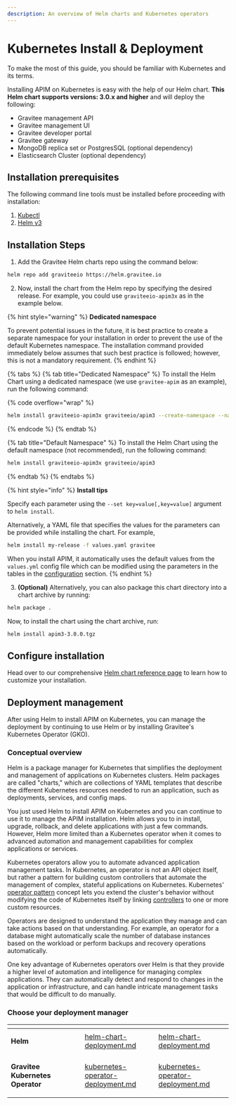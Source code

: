 ```yaml
---
description: An overview of Helm charts and Kubernetes operators
---
```


# Kubernetes Install & Deployment

To make the most of this guide, you should be familiar with Kubernetes and its terms.

Installing APIM on Kubernetes is easy with the help of our Helm chart. **This Helm chart supports versions: 3.0.x and higher** and will deploy the following:

* Gravitee management API
* Gravitee management UI
* Gravitee developer portal
* Gravitee gateway
* MongoDB replica set or PostgresSQL (optional dependency)
* Elasticsearch Cluster (optional dependency)

## Installation prerequisites

The following command line tools must be installed before proceeding with installation:

1. [Kubectl](https://kubernetes.io/docs/tasks/tools/#kubectl)
2. [Helm v3](https://helm.sh/docs/intro/install/)

## Installation Steps

1. Add the Gravitee Helm charts repo using the command below:

```sh
helm repo add graviteeio https://helm.gravitee.io
```

2. Now, install the chart from the Helm repo by specifying the desired release. For example, you could use `graviteeio-apim3x` as in the example below.

{% hint style="warning" %}
**Dedicated namespace**

To prevent potential issues in the future, it is best practice to create a separate namespace for your installation in order to prevent the use of the default Kubernetes namespace. The installation command provided immediately below assumes that such best practice is followed; however, this is not a mandatory requirement.
{% endhint %}

{% tabs %}
{% tab title="Dedicated Namespace" %}
To install the Helm Chart using a dedicated namespace (we use `gravitee-apim` as an example), run the following command:

{% code overflow="wrap" %}
```sh
helm install graviteeio-apim3x graviteeio/apim3 --create-namespace --namespace gravitee-apim
```
{% endcode %}
{% endtab %}

{% tab title="Default Namespace" %}
To install the Helm Chart using the default namespace (not recommended), run the following command:

```sh
helm install graviteeio-apim3x graviteeio/apim3
```
{% endtab %}
{% endtabs %}

{% hint style="info" %}
**Install tips**

Specify each parameter using the `--set key=value[,key=value]` argument to `helm install`.

Alternatively, a YAML file that specifies the values for the parameters can be provided while installing the chart. For example,

```sh
helm install my-release -f values.yaml gravitee
```

When you install APIM, it automatically uses the default values from the `values.yml` config file which can be modified using the parameters in the tables in the [configuration](./#configuration) section.
{% endhint %}

3. **(Optional)** Alternatively, you can also package this chart directory into a chart archive by running:

```sh
helm package .
```

Now, to install the chart using the chart archive, run:

```sh
helm install apim3-3.0.0.tgz
```

## Configure installation

Head over to our comprehensive [Helm chart reference page](helm-chart-deployment.md) to learn how to customize your installation.

## Deployment management

After using Helm to install APIM on Kubernetes, you can manage the deployment by continuing to use Helm or by installing Gravitee's Kubernetes Operator (GKO).

### Conceptual overview

Helm is a package manager for Kubernetes that simplifies the deployment and management of applications on Kubernetes clusters. Helm packages are called "charts," which are collections of YAML templates that describe the different Kubernetes resources needed to run an application, such as deployments, services, and config maps.&#x20;

You just used Helm to install APIM on Kubernetes and you can continue to use it to manage the APIM installation. Helm allows you to in install, upgrade, rollback, and delete applications with just a few commands. However, Helm more limited than a Kubernetes operator when it comes to advanced automation and management capabilities for complex applications or services.

Kubernetes operators allow you to automate advanced application management tasks. In Kubernetes, an operator is not an API object itself, but rather a pattern for building custom controllers that automate the management of complex, stateful applications on Kubernetes. Kubernetes' [operator pattern](https://kubernetes.io/docs/concepts/extend-kubernetes/operator/) concept lets you extend the cluster's behavior without modifying the code of Kubernetes itself by linking [controllers](https://kubernetes.io/docs/concepts/architecture/controller/) to one or more custom resources.&#x20;

Operators are designed to understand the application they manage and can take actions based on that understanding. For example, an operator for a database might automatically scale the number of database instances based on the workload or perform backups and recovery operations automatically.

One key advantage of Kubernetes operators over Helm is that they provide a higher level of automation and intelligence for managing complex applications. They can automatically detect and respond to changes in the application or infrastructure, and can handle intricate management tasks that would be difficult to do manually.

### Choose your deployment manager

<table data-card-size="large" data-view="cards"><thead><tr><th></th><th></th><th data-hidden></th><th data-hidden data-type="content-ref"></th><th data-hidden data-card-target data-type="content-ref"></th></tr></thead><tbody><tr><td><p></p><p><strong>Helm</strong> </p></td><td></td><td></td><td><a href="helm-chart-deployment.md">helm-chart-deployment.md</a></td><td><a href="helm-chart-deployment.md">helm-chart-deployment.md</a></td></tr><tr><td><p></p><p><strong>Gravitee Kubernetes Operator</strong></p></td><td></td><td></td><td><a href="kubernetes-operator-deployment.md">kubernetes-operator-deployment.md</a></td><td><a href="kubernetes-operator-deployment.md">kubernetes-operator-deployment.md</a></td></tr></tbody></table>


